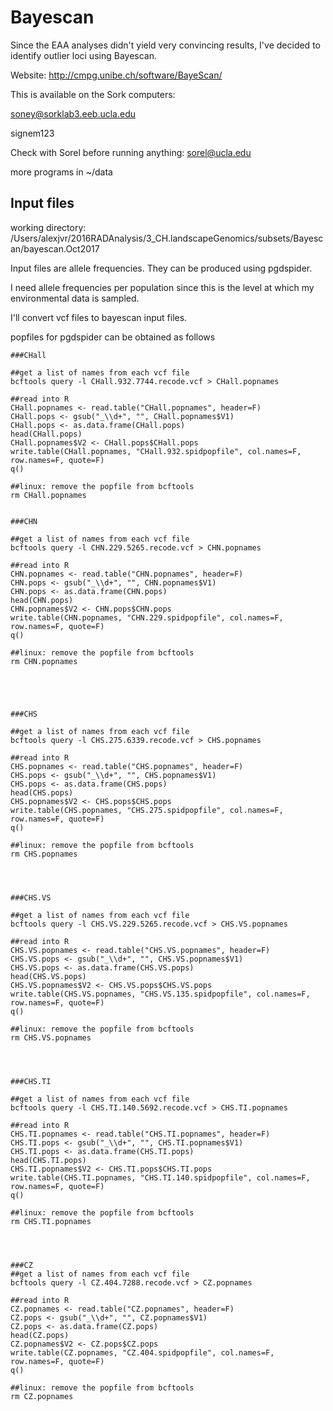 # Bayescan

Since the EAA analyses didn't yield very convincing results, I've decided to identify outlier loci using Bayescan. 

Website: http://cmpg.unibe.ch/software/BayeScan/

This is available on the Sork computers:

soney@sorklab3.eeb.ucla.edu

signem123

Check with Sorel before running anything: sorel@ucla.edu

more programs in ~/data


## Input files

working directory: /Users/alexjvr/2016RADAnalysis/3_CH.landscapeGenomics/subsets/Bayescan/bayescan.Oct2017

Input files are allele frequencies. They can be produced using pgdspider. 

I need allele frequencies per population since this is the level at which my environmental data is sampled. 

I'll convert vcf files to bayescan input files. 

popfiles for pgdspider can be obtained as follows

```
###CHall

##get a list of names from each vcf file
bcftools query -l CHall.932.7744.recode.vcf > CHall.popnames

##read into R
CHall.popnames <- read.table("CHall.popnames", header=F)
CHall.pops <- gsub("_\\d+", "", CHall.popnames$V1)
CHall.pops <- as.data.frame(CHall.pops)
head(CHall.pops)
CHall.popnames$V2 <- CHall.pops$CHall.pops
write.table(CHall.popnames, "CHall.932.spidpopfile", col.names=F, row.names=F, quote=F)
q()

##linux: remove the popfile from bcftools
rm CHall.popnames


###CHN

##get a list of names from each vcf file
bcftools query -l CHN.229.5265.recode.vcf > CHN.popnames

##read into R
CHN.popnames <- read.table("CHN.popnames", header=F)
CHN.pops <- gsub("_\\d+", "", CHN.popnames$V1)
CHN.pops <- as.data.frame(CHN.pops)
head(CHN.pops)
CHN.popnames$V2 <- CHN.pops$CHN.pops
write.table(CHN.popnames, "CHN.229.spidpopfile", col.names=F, row.names=F, quote=F)
q()

##linux: remove the popfile from bcftools
rm CHN.popnames





###CHS

##get a list of names from each vcf file
bcftools query -l CHS.275.6339.recode.vcf > CHS.popnames

##read into R
CHS.popnames <- read.table("CHS.popnames", header=F)
CHS.pops <- gsub("_\\d+", "", CHS.popnames$V1)
CHS.pops <- as.data.frame(CHS.pops)
head(CHS.pops)
CHS.popnames$V2 <- CHS.pops$CHS.pops
write.table(CHS.popnames, "CHS.275.spidpopfile", col.names=F, row.names=F, quote=F)
q()

##linux: remove the popfile from bcftools
rm CHS.popnames




###CHS.VS

##get a list of names from each vcf file
bcftools query -l CHS.VS.229.5265.recode.vcf > CHS.VS.popnames

##read into R
CHS.VS.popnames <- read.table("CHS.VS.popnames", header=F)
CHS.VS.pops <- gsub("_\\d+", "", CHS.VS.popnames$V1)
CHS.VS.pops <- as.data.frame(CHS.VS.pops)
head(CHS.VS.pops)
CHS.VS.popnames$V2 <- CHS.VS.pops$CHS.VS.pops
write.table(CHS.VS.popnames, "CHS.VS.135.spidpopfile", col.names=F, row.names=F, quote=F)
q()

##linux: remove the popfile from bcftools
rm CHS.VS.popnames




###CHS.TI

##get a list of names from each vcf file
bcftools query -l CHS.TI.140.5692.recode.vcf > CHS.TI.popnames

##read into R
CHS.TI.popnames <- read.table("CHS.TI.popnames", header=F)
CHS.TI.pops <- gsub("_\\d+", "", CHS.TI.popnames$V1)
CHS.TI.pops <- as.data.frame(CHS.TI.pops)
head(CHS.TI.pops)
CHS.TI.popnames$V2 <- CHS.TI.pops$CHS.TI.pops
write.table(CHS.TI.popnames, "CHS.TI.140.spidpopfile", col.names=F, row.names=F, quote=F)
q()

##linux: remove the popfile from bcftools
rm CHS.TI.popnames




###CZ
##get a list of names from each vcf file
bcftools query -l CZ.404.7288.recode.vcf > CZ.popnames

##read into R
CZ.popnames <- read.table("CZ.popnames", header=F)
CZ.pops <- gsub("_\\d+", "", CZ.popnames$V1)
CZ.pops <- as.data.frame(CZ.pops)
head(CZ.pops)
CZ.popnames$V2 <- CZ.pops$CZ.pops
write.table(CZ.popnames, "CZ.404.spidpopfile", col.names=F, row.names=F, quote=F)
q()

##linux: remove the popfile from bcftools
rm CZ.popnames

```

